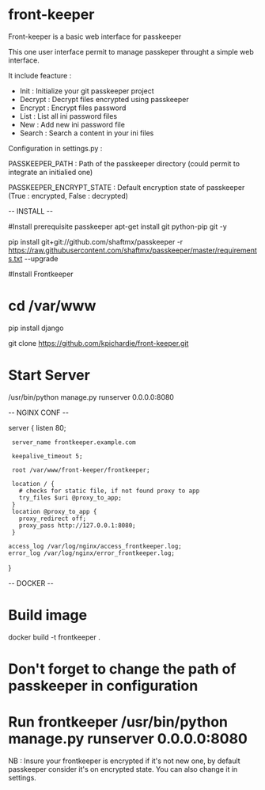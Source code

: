 # front-keeper
Front-keeper is a basic web interface for passkeeper

This one user interface permit to manage passkeper throught a simple web interface. 

It include feacture : 

- Init : Initialize your git passkeeper project 
- Decrypt : Decrypt files encrypted using passkeeper
- Encrypt : Encrypt files password
- List : List all ini password files
- New : Add new ini password file
- Search : Search a content in your ini files

Configuration in settings.py :

PASSKEEPER_PATH : Path of the passkeeper directory (could permit to integrate an initialied one)

PASSKEEPER_ENCRYPT_STATE : Default encryption state of passkeeper (True : encrypted, False : decrypted)

-- INSTALL --

#Install prerequisite passkeeper 
apt-get install git python-pip git -y

pip install git+git://github.com/shaftmx/passkeeper -r https://raw.githubusercontent.com/shaftmx/passkeeper/master/requirements.txt --upgrade

#Install Frontkeeper
# cd /var/www

pip install django

git clone https://github.com/kpichardie/front-keeper.git

# Start Server
/usr/bin/python manage.py runserver 0.0.0.0:8080

-- NGINX CONF --

server {
     listen 80;

     server_name frontkeeper.example.com

     keepalive_timeout 5;

     root /var/www/front-keeper/frontkeeper;

     location / {
       # checks for static file, if not found proxy to app
       try_files $uri @proxy_to_app;
     }
     location @proxy_to_app {
       proxy_redirect off;
       proxy_pass http://127.0.0.1:8080;
     }

    access_log /var/log/nginx/access_frontkeeper.log;
    error_log /var/log/nginx/error_frontkeeper.log;
}

-- DOCKER --

# Build image
docker build -t frontkeeper .

# Don't forget to change the path of passkeeper in configuration
# Run frontkeeper /usr/bin/python manage.py runserver 0.0.0.0:8080

NB : Insure your frontkeeper is encrypted if it's not new one, by default passkeeper consider it's on encrypted state. You can also change it in settings.
